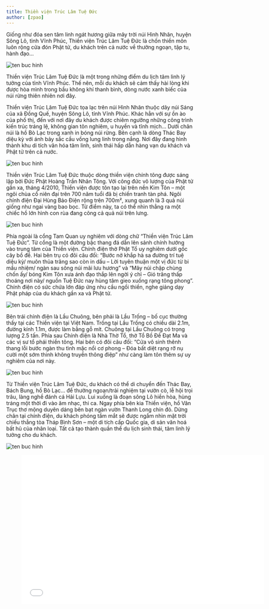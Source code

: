 ```yaml
---
title: Thiền viện Trúc Lâm Tuệ Đức
author: [zpao]
---
```


Giống như đóa sen tâm linh ngát hương giữa mây trời núi Hình Nhân, huyện Sông Lô, tỉnh Vĩnh Phúc, Thiền viện Trúc Lâm Tuệ Đức là chốn thiền môn luôn rộng cửa đón Phật tử, du khách trên cả nước về thưởng ngoạn, tập tu, hành đạo...

![ten buc hinh](http://hairworld.vn/files/images/LifeStyle/Travel/2016/09/13/Thien-vien-Truc-Lam-Tue-Duc--doa-sen-bat-nha-giua-may-troi-Song-Lo/IMG0039Thienvientruclam.jpg "ten buc hinh")

Thiền viện Trúc Lâm Tuệ Đức là một trong những điểm du lịch tâm linh lý tưởng của tỉnh Vĩnh Phúc. Thế nên, mỗi du khách sẽ cảm thấy hài lòng khi được hòa mình trong bầu không khí thanh bình, dòng nước xanh biếc của núi rừng thiên nhiên nơi đây.

Thiền viện Trúc Lâm Tuệ Đức tọa lạc trên núi Hình Nhân thuộc dãy núi Sáng của xã Đồng Quế, huyện Sông Lô, tỉnh Vĩnh Phúc. Khác hẳn với sự ồn ào của phố thị, đến với nơi đây du khách được chiêm ngưỡng những công trình kiến trúc tráng lệ, không gian tôn nghiêm, u huyền và tĩnh mịch… Dưới chân núi là hồ Bò Lạc trong xanh in bóng núi rừng. Bên cạnh là dòng Thác Bay diệu kỳ với ánh bảy sắc cầu vồng lung linh trong nắng. Nơi đây đang hình thành khu di tích văn hóa tâm linh, sinh thái hấp dẫn hàng vạn du khách và Phật tử trên cả nước.

![ten buc hinh](http://hairworld.vn/files/images/LifeStyle/Travel/2016/09/13/Thien-vien-Truc-Lam-Tue-Duc--doa-sen-bat-nha-giua-may-troi-Song-Lo/IMG0062Thienvientruclam.jpg "ten buc hinh")

Thiền viện Trúc Lâm Tuệ Đức thuộc dòng thiền viện chính tông được sáng lập bởi Đức Phật Hoàng Trần Nhân Tông. Với công đức vô lượng của Phật tử gần xa, tháng 4/2010, Thiền viện được tôn tạo lại trên nền Kim Tôn – một ngôi chùa cổ niên đại trên 700 năm tuổi đã bị chiến tranh tàn phá. Ngôi chính điện Đại Hùng Bảo Điện rộng trên 700m², xung quanh là 3 quả núi giống như ngai vàng bao bọc. Từ điểm này, ta có thể nhìn thẳng ra một chiếc hồ lớn hình con rùa đang cõng cả quả núi trên lưng.

![ten buc hinh](http://hairworld.vn/files/images/LifeStyle/Travel/2016/09/13/Thien-vien-Truc-Lam-Tue-Duc--doa-sen-bat-nha-giua-may-troi-Song-Lo/IMG0044Thienvientruclam.jpg "ten buc hinh")

Phía ngoài là cổng Tam Quan uy nghiêm với dòng chữ “Thiền viện Trúc Lâm Tuệ Đức”. Từ cổng là một đường bậc thang đá dẫn lên sảnh chính hướng vào trung tâm của Thiền viện. Chính điện thờ Phật Tổ uy nghiêm dưới gốc cây bồ đề. Hai bên trụ có đôi câu đối: “Bước nở khắp hà sa đường trí tuệ diệu kỳ/ muôn thủa trăng sao còn in dấu – Lời tuyên thuận một vị đức từ bi mầu nhiệm/ ngàn sau sông núi mãi lưu hương” và “Mây núi chập chùng chốn ấy/ bóng Kim Tôn xưa ánh đạo thắp lên ngời ý chỉ – Gió trăng thấp thoáng nơi này/ nguồn Tuệ Đức nay hùng tâm gieo xuống rạng tông phong”.  Chính điện có sức chứa lớn đáp ứng nhu cầu  ngồi thiền, nghe giảng dạy Phật pháp của du khách gần xa và Phật tử.

![ten buc hinh](http://hairworld.vn/files/images/LifeStyle/Travel/2016/09/13/Thien-vien-Truc-Lam-Tue-Duc--doa-sen-bat-nha-giua-may-troi-Song-Lo/IMG0002Thienvientruclam.jpg "ten buc hinh")

Bên trái chính điện là Lầu Chuông, bên phải là Lầu Trống – bố cục thường thấy tại các Thiền viện tại Việt Nam. Trống tại Lầu Trống có chiều dài 2.1m, đường kính 1.1m, được làm bằng gỗ mít. Chuông tại Lầu Chuông có trọng lượng 2.5 tấn. Phía sau Chính điện là Nhà Thờ Tổ, thờ Tổ Bồ Đề Đạt Ma và các vị sư tổ phái thiền tông. Hai bên có đôi câu đối: “Cửa vô sinh thênh thang lỗi bước ngàn thu tình mặc nổi cơ phong – Đóa bất diệt rạng rỡ nụ cười một sớm thinh không truyền thông điệp” như càng làm tôn thêm sự uy nghiêm của nơi này.

![ten buc hinh](http://hairworld.vn/files/images/LifeStyle/Travel/2016/09/13/Thien-vien-Truc-Lam-Tue-Duc--doa-sen-bat-nha-giua-may-troi-Song-Lo/IMG0092Thienvientruclam.jpg "ten buc hinh")

Từ Thiền viện Trúc Lâm Tuệ Đức, du khách có thể di chuyển đến Thác Bay, Bách Bung, hồ Bò Lạc… để thưởng ngoạn/trải nghiệm tại vườn cò, lễ hội trọi trâu, làng nghề đánh cá Hải Lựu. Lui xuống là đoạn sông Lô hiền hòa, hùng tráng một thời đi vào âm nhạc, thi ca. Ngay phía bên kia Thiền viện, hồ Vân Trục thơ mộng duyên dáng bên bạt ngàn vườn Thanh Long chín đỏ. Dừng chân tại chính điện, du khách phóng tầm mắt sẽ được ngắm nhìn mặt trời chiếu thẳng tòa Tháp Bình Sơn – một di tích cấp Quốc gia, di sản văn hoá bất hủ của nhân loại. Tất cả tạo thành quần thể du lịch sinh thái, tâm linh lý tưởng cho du khách.

![ten buc hinh](http://hairworld.vn/files/images/LifeStyle/Travel/2016/09/13/Thien-vien-Truc-Lam-Tue-Duc--doa-sen-bat-nha-giua-may-troi-Song-Lo/IMG0116Thienvientruclam.jpg "ten buc hinh")


<figure><iframe width="650" height="400" src="//www.youtube-nocookie.com/embed/ffFchC8MxYk" frameborder="0" allowfullscreen></iframe></figure>
